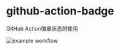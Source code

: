# github-action-badge
GitHub Action徽章状态的使用

![example workflow](https://github.com/czzonet/github-action-badge/actions/workflows/blank.yml/badge.svg)
